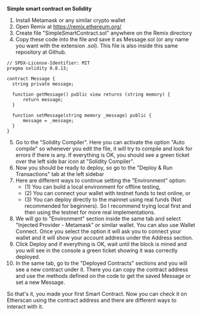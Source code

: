 **Simple smart contract on Solidity**

1. Install Metamask or any similar crypto wallet
2. Open Remix at https://remix.ethereum.org/
3. Create file "SimpleSmartContract.sol" anywhere on the Remix directory
4. Copy these code into the file and save it as Message.sol (or any name you want with the extension .sol). This file is also inside this same repository at Github.
```
// SPDX-License-Identifier: MIT
pragma solidity 0.8.13;
 
contract Message {
  string private message; 
   
  function getMessage() public view returns (string memory) {
      return message;
  }
 
  function setMessage(string memory _message) public {
      message = _message;
  }
}
```
5. Go to the "Solidity Compiler". Here you can activate the option "Auto compile" so whenever you edit the file, it will try to compile and look for errors if there is any. If everything is OK, you should see a green ticket over the left side bar icon at "Solidity Compiler".
6. Now you should be ready to deploy, so go to the "Deploy & Run Transactions" tab at the left sidebar
7. Here are different ways to continue setting the "Environment" option: 
    * (1) You can build a local environment for offline testing, 
    * (2) You can connect your wallet with testnet funds to test online, or 
    * (3) You can deploy directly to the mainnet using real funds (Not recommended for beginners). So I recommend trying local first and then using the testnet for more real implementations.
7. We will go to "Environment" section inside the same tab and select "Injected Provider - Metamask" or similar wallet. You can also use Wallet Connect. Once you select the option it will ask you to connect your wallet and it will show your account address under the Address section.
8. Click Deploy and if everything is OK, wait until the block is mined and you will see in the console a green ticket showing it was correctly deployed.
9. In the same tab, go to the "Deployed Contracts" sections and you will see a new contract under it. There you can copy the contract address and use the methods defined on the code to get the saved Message or set a new Message.

So that's it, you made your first Smart Contract. Now you can check it on Etherscan using the contract address and there are different ways to interact with it.
